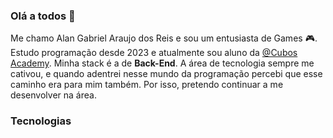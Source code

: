 ### Olá a todos :japanese_goblin:

Me chamo Alan Gabriel Araujo dos Reis e sou um entusiasta de Games :video_game:. Estudo programação desde 2023 e atualmente sou aluno da [@Cubos Academy](https://cubos.academy/). Minha stack é a de **Back-End**. A área de tecnologia sempre me cativou, e quando adentrei nesse mundo da programação percebi que esse caminho era para mim também. Por isso, pretendo continuar a me desenvolver na área.

### Tecnologias


